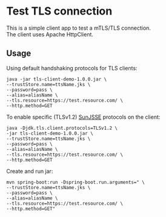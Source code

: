 


# Test TLS connection
This is a simple client app to test a mTLS/TLS connection. </br>
The client uses Apache HttpClient.

## Usage
Using default handshaking protocols for TLS clients:
```
java -jar tls-client-demo-1.0.0.jar \
--trustStore.name=ttsName.jks \
--password=pass \
--alias=aliasName \
--tls.resource=https://test.resource.com/ \
--http.method=GET
```

To enable specific (TLSv1.2) [SunJSSE](https://docs.oracle.com/javase/8/docs/technotes/guides/security/jsse/JSSERefGuide.html) protocols on the client:
```
java -Djdk.tls.client.protocols=TLSv1.2 \
-jar tls-client-demo-1.0.0.jar \
--trustStore.name=ttsName.jks \
--password=pass \
--alias=aliasName \
--tls.resource=https://test.resource.com/ \
--http.method=GET
```
Create and run jar:
```
mvn spring-boot:run -Dspring-boot.run.arguments=" \
--trustStore.name=ttsName.jks \
--password=pass \
--alias=aliasName \
--tls.resource=https://test.resource.com/ \
--http.method=GET"
```

